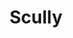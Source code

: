 ---
title: "Scully"
icon: images/icons/scully.svg
official_url: https://scully.io/
vitalstats_url: https://jamstack.org/generators/scully/
taxonomy: ssg
url: /scully-themes
---